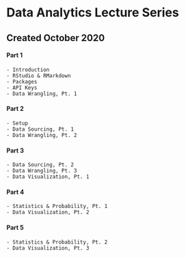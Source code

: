 # Data Analytics Lecture Series

## Created October 2020

#### Part 1

    - Introduction
    - RStudio & RMarkdown
    - Packages
    - API Keys
    - Data Wrangling, Pt. 1

#### Part 2

    - Setup
    - Data Sourcing, Pt. 1
    - Data Wrangling, Pt. 2

#### Part 3

    - Data Sourcing, Pt. 2
    - Data Wrangling, Pt. 3
    - Data Visualization, Pt. 1

#### Part 4

    - Statistics & Probability, Pt. 1
    - Data Visualization, Pt. 2
    
#### Part 5

    - Statistics & Probability, Pt. 2
    - Data Visualization, Pt. 3
